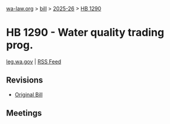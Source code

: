 [wa-law.org](/) > [bill](/bill/) > [2025-26](/bill/2025-26/) > [HB 1290](/bill/2025-26/hb/1290/)

# HB 1290 - Water quality trading prog.
[leg.wa.gov](https://app.leg.wa.gov/billsummary?BillNumber=1290&Year=2025&Initiative=false) | [RSS Feed](./rss.xml)

## Revisions
* [Original Bill](1/)

## Meetings